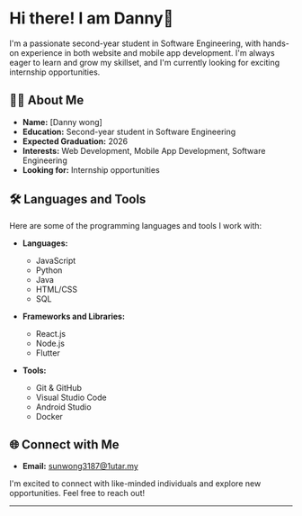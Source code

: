 # Hi there! I am Danny👋

I'm a passionate second-year student in Software Engineering, with hands-on experience in both website and mobile app development. I'm always eager to learn and grow my skillset, and I'm currently looking for exciting internship opportunities.

## 👨‍💻 About Me

- **Name:** [Danny wong]
- **Education:** Second-year student in Software Engineering
- **Expected Graduation:** 2026
- **Interests:** Web Development, Mobile App Development, Software Engineering
- **Looking for:** Internship opportunities

## 🛠️ Languages and Tools

Here are some of the programming languages and tools I work with:

- **Languages:** 
  - JavaScript
  - Python
  - Java
  - HTML/CSS
  - SQL

- **Frameworks and Libraries:**
  - React.js
  - Node.js
  - Flutter
 
- **Tools:**
  - Git & GitHub
  - Visual Studio Code
  - Android Studio
  - Docker


## 🌐 Connect with Me

- **Email:** sunwong3187@1utar.my


I'm excited to connect with like-minded individuals and explore new opportunities. Feel free to reach out!

---



